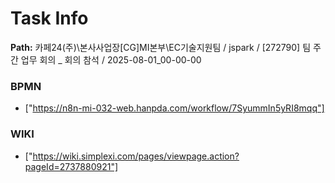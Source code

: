 # Task Info

**Path:** 카페24(주)\본사사업장\[CG]MI본부\EC기술지원팀 / jspark / [272790] 팀 주간 업무 회의 _ 회의 참석 / 2025-08-01_00-00-00

### BPMN
- ["https://n8n-mi-032-web.hanpda.com/workflow/7SyummIn5yRI8mqq"]

### WIKI
- ["https://wiki.simplexi.com/pages/viewpage.action?pageId=2737880921"]

